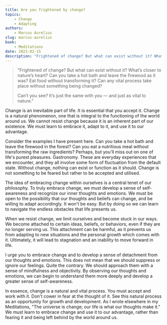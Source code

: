 ```yaml
---
title: Are you frightened by change?
topics:
    - Change
    - Adapting
authors:
    - Marcus Aurelius
slug: marcus-aurelius
book:
    - Meditations
date: 2023-02-15
description: "Frightened of change? But what can exist without it? What’s closer to nature’s heart? Can you take a hot bath and leave the firewood as it was? Eat food without transforming it?"
---
```


>"Frightened of change? But what can exist without it? What’s closer to nature’s heart? Can you take a hot bath and leave the firewood as it was? Eat food without transforming it? Can any vital process take place without something being changed?  
>
>Can’t you see? It’s just the same with you — and just as vital to nature."

Change is an inevitable part of life. It is essential that you accept it. Change is a natural phenomenon, one that is integral to the functioning of the world around us. We cannot resist change because it is an inherent part of our existence. We must learn to embrace it, adapt to it, and use it to our advantage.

Consider the examples I have present here. Can you take a hot bath and leave the firewood in the forest? Can you eat a nutritious meal without transforming the raw ingredients? Perhaps, but you'll miss out on one of life's purest pleasures. Gastronomy. These are everyday experiences that we encounter, and they all involve some form of fluctuation from the default state. Without change, nothing can exist or function as it should. Change is not something to be feared but rather to be accepted and utilised.

The idea of embracing change within ourselves is a central tenet of our philosophy. To truly embrace change, we must develop a sense of self-awareness and recognize our inner thoughts and emotions. We must be open to the possibility that our thoughts and beliefs can change, and be willing to adapt accordingly. It won't be easy. But by doing so we can learn to navigate the endless obstacles that life presents us.

When we resist change, we limit ourselves and become stuck in our ways. We become attached to certain ideas, beliefs, or behaviors, even if they are no longer serving us. This attachment can be harmful, as it prevents us from  adapting to new situations and the personal growth which comes with it. Ultimately, it will lead to stagnation and an inability to move forward in life.

I urge you to embrace change and to develop a sense of detachment from our thoughts and emotions. This does not mean that we should suppress or ignore our feelings. Quite the contrary. We should approach them with a sense of mindfulness and objectivity. By observing our thoughts and emotions, we can begin to understand them more deeply and develop a greater sense of self-awareness.

In essence, change is a natural and vital process. You must accept and work with it. Don't cower in fear at the thought of it. See this natural process as an opportunity for growth and development. As I wrote elsewhere in my Meditations, "The universe is change; our life is what our thoughts make it." We must learn to embrace change and use it to our advantage, rather than fearing it and being left behind by the world around us.
